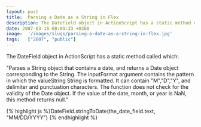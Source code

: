 ```yaml
---
layout: post
title:  Parsing a Date as a String in Flex
description: The DateField object in ActionScript has a static method called which-  Parses a String object that contains a date, and returns a Date object corresponding to the String. The inputFormat argument contains the pattern in which the valueString String is formatted. It can contain M,D,Y, and delimiter and punctuation characters. The function does not check for the validity of the Date object. If the value of the date, month, or year is NaN, this method returns null. DateField.stringToDate(the_date_
date: 2007-03-16 08:09:33 +0300
image:  '/images/slugs/parsing-a-date-as-a-string-in-flex.jpg'
tags:   ["2007", "public"]
---
```

<p>The DateField object in ActionScript has a static method called which:</p>
<p>"Parses a String object that contains a date, and returns a Date object corresponding to the String. The inputFormat argument contains the pattern in which the valueString String is formatted. It can contain "M","D","Y", and delimiter and punctuation characters. The function does not check for the validity of the Date object. If the value of the date, month, or year is NaN, this method returns null."</p>
{% highlight js %}DateField.stringToDate(the_date_field.text, "MM/DD/YYYY")
{% endhighlight %}

